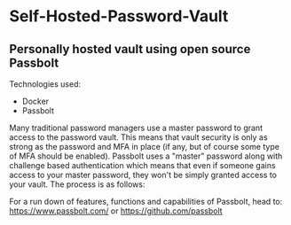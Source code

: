 # Self-Hosted-Password-Vault
Personally hosted vault using open source Passbolt
---
Technologies used:
- Docker
- Passbolt

Many traditional password managers use a master password  to grant access to the password vault. This means that vault security is only as strong as the password and MFA in place (if any, but of course some type of MFA should be enabled). Passbolt uses a "master" password along with challenge based authentication which means that even if someone gains access to your master password, they won't be simply granted access to your vault. The process is as follows:


For a run down of features, functions and capabilities of Passbolt, head to: https://www.passbolt.com/ or https://github.com/passbolt 

